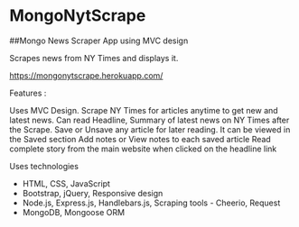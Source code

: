 # MongoNytScrape

##Mongo News Scraper App using MVC design

Scrapes news from NY Times and displays it.

https://mongonytscrape.herokuapp.com/


Features :

Uses MVC Design.
Scrape NY Times for articles anytime to get new and latest news.
Can read Headline, Summary of latest news on NY Times after the Scrape.
Save or Unsave any article for later reading. It can be viewed in the Saved section
Add notes or View notes to each saved article
Read complete story from the main website when clicked on the headline link


Uses technologies
- HTML, CSS, JavaScript
- Bootstrap, jQuery, Responsive design
- Node.js, Express.js, Handlebars.js, Scraping tools - Cheerio, Request
- MongoDB, Mongoose ORM
